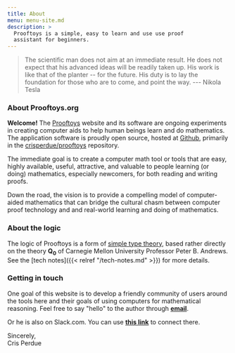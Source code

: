 ```yaml
---
title: About
menu: menu-site.md
description: >
  Prooftoys is a simple, easy to learn and use use proof
  assistant for beginners.
---
```


> The scientific man does not aim at an immediate result.  He does not
expect that his advanced ideas will be readily taken up.  His work is
like that of the planter -- for the future.  His duty is to lay the
foundation for those who are to come, and point the way. --- Nikola
Tesla

### About Prooftoys.org

**Welcome!** The [Prooftoys](http://prooftoys.org) website and its
software are ongoing experiments in creating computer aids to help
human beings learn and do mathematics.  The application software is
proudly open source, hosted at <a href="http://github.com">Github</a>,
primarily in the <a
href="http://github.com/crisperdue/prooftoys">crisperdue/prooftoys</a>
repository.

The immediate goal is to create a computer math tool or tools that are
easy, highly available, useful, attractive, and valuable to people
learning (or doing) mathematics, especially newcomers, for both
reading and writing proofs.

Down the road, the vision is to provide a compelling model of
computer-aided mathematics that can bridge the cultural chasm between
computer proof technology and and real-world learning and doing of
mathematics.

### About the logic

The logic of Prooftoys is a form of <a target=_blank href=
"http://www.cas.mcmaster.ca/sqrl/papers/SQRLreport18_rev2.pdf"> simple
type theory</a>, based rather directly on the theory **Q<sub>0</sub>**
of Carnegie Mellon University Professor Peter B. Andrews.  See the
[tech notes]({{< relref "/tech-notes.md" >}}) for more details.

### Getting in touch

One goal of this website is to develop a friendly community of users
around the tools here and their goals of using computers for
mathematical reasoning.  Feel free to say "hello" to the author
through <a href="mailto:cris@perdues.com"><b>email</b></a>.

Or he is also on Slack.com.  You can use <a target=_blank href=
"https://join.slack.com/t/mathtoys/shared_invite/zt-hfjkerk4-Am67OX60KEHycW9WEKFbxQ">
<b>this link</b></a> to connect there.

Sincerely,<br>
Cris Perdue

<!--
Today there are wonderful tools for practitioners who need answers to
mathematical questions, ranging from handheld calculators to numerical
simulators to computer algebra systems.  Generally speaking, these
tools do not require their users to use proof, though understanding of
mathematical principles can be most helpful to users of these tools,
and proof is a part of the essence of all mathematical principles.

At the same time, mathematical proof is poorly understood by both
students and skilled practitioners of fields that use and even rely on
mathematics.

Prooftoys is an effort to bring deeper and stronger understanding of
mathematical proof to a wider audience, aided by computer
implementation of principles of mathematical proof.

The experience of two or more thousands of years of
mathematical practice has shown that diverse minds from different
backgrounds and different times can agree when a statement has been
mathematically proven according to accepted principles, and when it
has not.
-->

